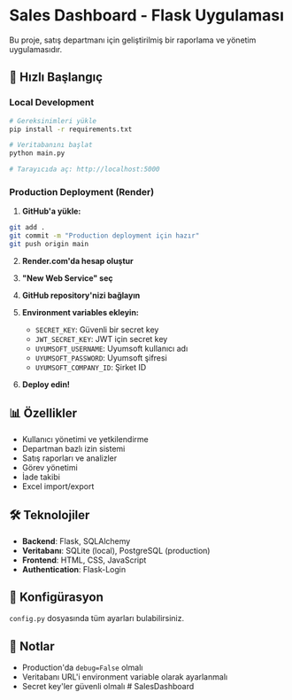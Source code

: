 # Sales Dashboard - Flask Uygulaması

Bu proje, satış departmanı için geliştirilmiş bir raporlama ve yönetim uygulamasıdır.

## 🚀 Hızlı Başlangıç

### Local Development
```bash
# Gereksinimleri yükle
pip install -r requirements.txt

# Veritabanını başlat
python main.py

# Tarayıcıda aç: http://localhost:5000
```

### Production Deployment (Render)

1. **GitHub'a yükle:**
```bash
git add .
git commit -m "Production deployment için hazır"
git push origin main
```

2. **Render.com'da hesap oluştur**

3. **"New Web Service" seç**

4. **GitHub repository'nizi bağlayın**

5. **Environment variables ekleyin:**
   - `SECRET_KEY`: Güvenli bir secret key
   - `JWT_SECRET_KEY`: JWT için secret key
   - `UYUMSOFT_USERNAME`: Uyumsoft kullanıcı adı
   - `UYUMSOFT_PASSWORD`: Uyumsoft şifresi
   - `UYUMSOFT_COMPANY_ID`: Şirket ID

6. **Deploy edin!**

## 📊 Özellikler

- Kullanıcı yönetimi ve yetkilendirme
- Departman bazlı izin sistemi
- Satış raporları ve analizler
- Görev yönetimi
- İade takibi
- Excel import/export

## 🛠️ Teknolojiler

- **Backend**: Flask, SQLAlchemy
- **Veritabanı**: SQLite (local), PostgreSQL (production)
- **Frontend**: HTML, CSS, JavaScript
- **Authentication**: Flask-Login

## 🔧 Konfigürasyon

`config.py` dosyasında tüm ayarları bulabilirsiniz.

## 📝 Notlar

- Production'da `debug=False` olmalı
- Veritabanı URL'i environment variable olarak ayarlanmalı
- Secret key'ler güvenli olmalı #   S a l e s D a s h b o a r d  
 
